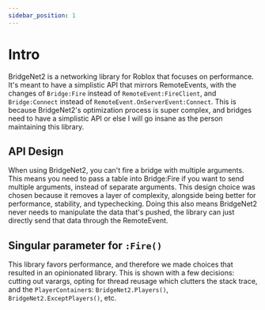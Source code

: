 ```yaml
---
sidebar_position: 1
---
```


# Intro

BridgeNet2 is a networking library for Roblox that focuses on performance. It's meant to have a simplistic API that mirrors RemoteEvents, with the changes of `Bridge:Fire` instead of `RemoteEvent:FireClient`, and `Bridge:Connect` instead of `RemoteEvent.OnServerEvent:Connect`. This is because BridgeNet2's optimization process is super complex, and bridges need to have a simplistic API or else I will go insane as the person maintaining this library.

## API Design

When using BridgeNet2, you can't fire a bridge with multiple arguments. This means you need to pass a table into Bridge:Fire if you want to send multiple arguments, instead of separate arguments. This design choice was chosen because it removes a layer of complexity, alongside being better for performance, stability, and typechecking. Doing this also means BridgeNet2 never needs to manipulate the data that's pushed, the library can just directly send that data through the RemoteEvent.

## Singular parameter for `:Fire()`

This library favors performance, and therefore we made choices that resulted in an opinionated library. This is shown with a few decisions: cutting out varargs, opting for thread reusage which clutters the stack trace, and the `PlayerContainer`s: `BridgeNet2.Players()`, `BridgeNet2.ExceptPlayers()`, etc.
